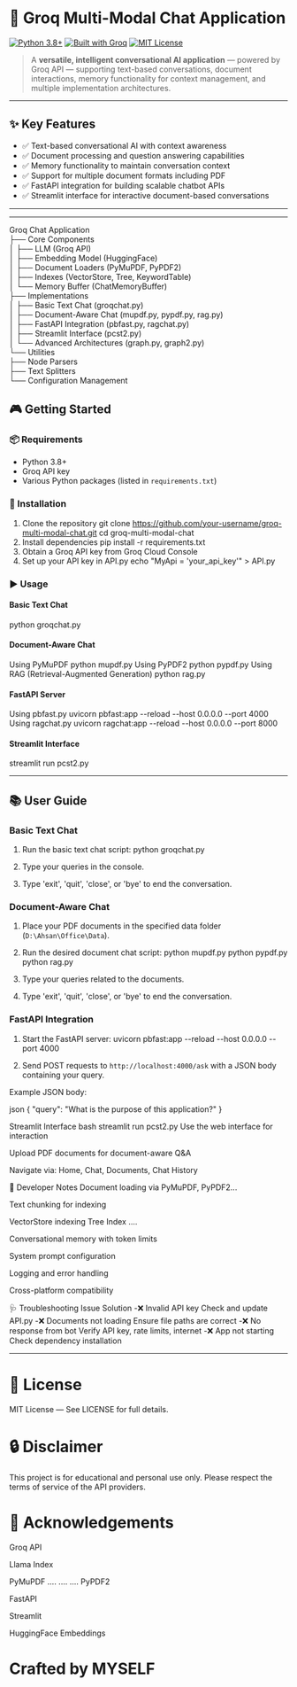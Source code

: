 # 🤖 Groq Multi-Modal Chat Application

[![Python 3.8+](https://img.shields.io/badge/python-3.8%2B-blue)](https://www.python.org/)
[![Built with Groq](https://img.shields.io/badge/built%20with-Groq-orange)](https://groq.ai/)
[![MIT License](https://img.shields.io/badge/license-MIT-lightgrey)](LICENSE)

> A **versatile, intelligent conversational AI application** — powered by Groq API — supporting text-based conversations, document interactions, memory functionality for context management, and multiple implementation architectures.

* * *

## ✨ Key Features

- ✅ Text-based conversational AI with context awareness
- ✅ Document processing and question answering capabilities
- ✅ Memory functionality to maintain conversation context
- ✅ Support for multiple document formats including PDF
- ✅ FastAPI integration for building scalable chatbot APIs
- ✅ Streamlit interface for interactive document-based conversations

* * *
---


Groq Chat Application  
├── Core Components  
│   ├── LLM (Groq API)  
│   ├── Embedding Model (HuggingFace)  
│   ├── Document Loaders (PyMuPDF, PyPDF2)  
│   ├── Indexes (VectorStore, Tree, KeywordTable)  
│   └── Memory Buffer (ChatMemoryBuffer)  
├── Implementations  
│   ├── Basic Text Chat (groqchat.py)  
│   ├── Document-Aware Chat (mupdf.py, pypdf.py, rag.py)  
│   ├── FastAPI Integration (pbfast.py, ragchat.py)  
│   ├── Streamlit Interface (pcst2.py)  
│   └── Advanced Architectures (graph.py, graph2.py)  
└── Utilities  
    ├── Node Parsers  
    ├── Text Splitters  
    └── Configuration Management 


## 🎮 Getting Started

### 📦 Requirements

- Python 3.8+
- Groq API key
- Various Python packages (listed in `requirements.txt`)

### 🔧 Installation
1. Clone the repository
git clone https://github.com/your-username/groq-multi-modal-chat.git
cd groq-multi-modal-chat
2. Install dependencies
pip install -r requirements.txt
3. Obtain a Groq API key from Groq Cloud Console
4. Set up your API key in API.py
echo "MyApi = 'your_api_key'" > API.py


### ▶️ Usage

#### Basic Text Chat
python groqchat.py


#### Document-Aware Chat
Using PyMuPDF
python mupdf.py
Using PyPDF2
python pypdf.py
Using RAG (Retrieval-Augmented Generation)
python rag.py


#### FastAPI Server
Using pbfast.py
uvicorn pbfast:app --reload --host 0.0.0.0 --port 4000
Using ragchat.py
uvicorn ragchat:app --reload --host 0.0.0.0 --port 8000


#### Streamlit Interface
streamlit run pcst2.py


* * *

## 📚 User Guide

### Basic Text Chat

1. Run the basic text chat script:
python groqchat.py


2. Type your queries in the console.
3. Type 'exit', 'quit', 'close', or 'bye' to end the conversation.

### Document-Aware Chat

1. Place your PDF documents in the specified data folder (`D:\Ahsan\Office\Data`).
2. Run the desired document chat script:
python mupdf.py
python pypdf.py
python rag.py


3. Type your queries related to the documents.
4. Type 'exit', 'quit', 'close', or 'bye' to end the conversation.

### FastAPI Integration

1. Start the FastAPI server:
uvicorn pbfast:app --reload --host 0.0.0.0 --port 4000


2. Send POST requests to `http://localhost:4000/ask` with a JSON body containing your query.



Example JSON body:

json
{
  "query": "What is the purpose of this application?"
}



Streamlit Interface
bash
streamlit run pcst2.py
Use the web interface for interaction

Upload PDF documents for document-aware Q&A

Navigate via: Home, Chat, Documents, Chat History

🧪 Developer Notes
Document loading via PyMuPDF, PyPDF2... 

Text chunking for indexing

VectorStore indexing
Tree Index 
....

Conversational memory with token limits

System prompt configuration

Logging and error handling

Cross-platform compatibility

🩺 Troubleshooting
Issue	Solution
-❌ Invalid API key	Check and update API.py
-❌ Documents not loading	Ensure file paths are correct
-❌ No response from bot	Verify API key, rate limits, internet
-❌ App not starting	Check dependency installation

---

# 📜 License
MIT License — See LICENSE for full details.

# 🔒 Disclaimer
This project is for educational and personal use only.
Please respect the terms of service of the API providers.

# 🙌 Acknowledgements
Groq API

Llama Index

PyMuPDF
....
....
....
PyPDF2

FastAPI

Streamlit

HuggingFace Embeddings

# Crafted by MYSELF
